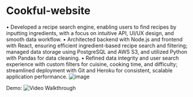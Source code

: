 # Cookful-website

•	Developed a recipe search engine, enabling users to find recipes by inputting ingredients, with a focus on intuitive API, UI/UX design, and smooth data workflow.
•	Architected backend with Node.js and frontend with React, ensuring efficient ingredient-based recipe search and filtering; managed data storage using PostgreSQL and AWS S3, and utilized Python with Pandas for data cleaning.
•	Refined data integrity and user search experience with custom filters for cuisine, cooking time, and difficulty; streamlined deployment with Git and Heroku for consistent, scalable application performance.
![image](https://github.com/ZSS57/Cookful-website/assets/101138757/8ebcfb9a-1335-4f8e-afc8-955d73461d8f)



Demo:
<img src='https://github.com/ZSS57/Cookful-website/blob/main/project%20demo.gif' title='Cookful website video' width='' alt='Video Walkthrough' />
